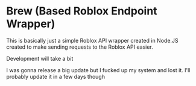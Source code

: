 # Brew (Based Roblox Endpoint Wrapper)
This is basically just a simple Roblox API wrapper created in Node.JS created to make sending requests to the Roblox API easier.

Development will take a bit

I was gonna release a big update but I fucked up my system and lost it. I'll probably update it in a few days though

